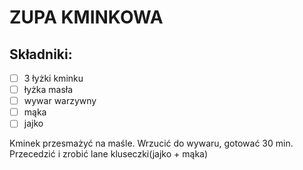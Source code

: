 # ZUPA KMINKOWA

## Składniki:

* [ ] 3 łyżki kminku 
* [ ] łyżka masła
* [ ] wywar warzywny
* [ ] mąka
* [ ] jajko

Kminek przesmażyć na maśle. Wrzucić do wywaru, gotować 30 min. Przecedzić i zrobić lane kluseczki(jajko + mąka)